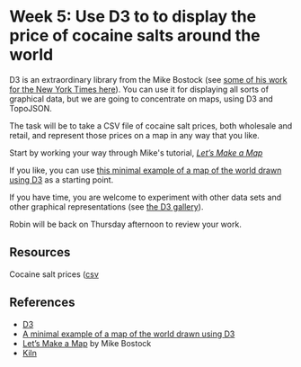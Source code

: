 # Week 5: Use D3 to to display the price of cocaine salts around the world

D3 is an extraordinary library from the Mike Bostock (see [some of his work for the New York Times here](http://bost.ocks.org/mike/)). You can use it for displaying all sorts of graphical data, but we are going to concentrate on maps, using D3 and TopoJSON.

The task will be to take a CSV file of cocaine salt prices, both wholesale and retail, and represent those prices on a map in any way that you like. 

Start by working your way through Mike's tutorial, *[Let’s Make a Map](http://bost.ocks.org/mike/map/)*

If you like, you can use [this minimal example of a map of the world drawn using D3](http://foundersandcoders.org/resources/d3/minimal.html) as a starting point.

If you have time, you are welcome to experiment with other data sets and other graphical representations (see [the D3 gallery](https://github.com/mbostock/d3/wiki/Gallery)).

Robin will be back on Thursday afternoon to review your work.

## Resources

Cocaine salt prices ([csv](http://foundersandcoders.org/resources/d3/cocaine-salts-price-per-gram.csv)

## References

* [D3](http://d3js.org/)
* [A minimal example of a map of the world drawn using D3](http://foundersandcoders.org/resources/d3/minimal.html)
* [Let’s Make a Map](http://bost.ocks.org/mike/map/) by Mike Bostock
* [Kiln](http://www.kiln.it/)


